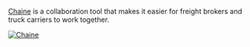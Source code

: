 
[Chaine](https://chaineapp.com/) is a collaboration tool that makes it easier for freight brokers and truck carriers to work together.

[![Chaine](https://avatars.githubusercontent.com/u/15274109?s=200&v=4)](https://chaineapp.com/)
